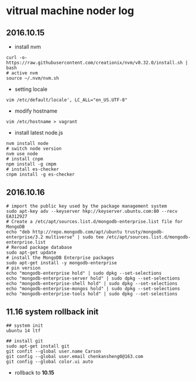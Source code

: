 # vitrual machine noder log

## 2016.10.15

- install nvm 
```
curl -o- https://raw.githubusercontent.com/creationix/nvm/v0.32.0/install.sh | bash
# active nvm 
source ~/.nvm/nvm.sh
```

- setting locale
```
vim /etc/default/locale', LC_ALL="en_US.UTF-8"
```

- modify hostname
```
vim /etc/hostname > vagrant
```

- install latest node.js
```
nvm install node
# switch node version
nvm use node
# install cnpm
npm install -g cmpm
# install es-checker
cnpm install -g es-checker
```

## 2016.10.16
```
# import the public key used by the package management system
sudo apt-key adv --keyserver hkp://keyserver.ubuntu.com:80 --recv EA312927
# Create a /etc/apt/sources.list.d/mongodb-enterprise.list file for MongoDB
echo "deb http://repo.mongodb.com/apt/ubuntu trusty/mongodb-enterprise/3.2 multiverse" | sudo tee /etc/apt/sources.list.d/mongodb-enterprise.list
# Reroad package database
sudo apt-get update
# install the MongoDB Enterprise packages
sudo apt-get install -y mongodb-enterprise
# pin version
echo "mongodb-enterprise hold" | sudo dpkg --set-selections
echo "mongodb-enterprise-server hold" | sudo dpkg --set-selections
echo "mongodb-enterprise-shell hold" | sudo dpkg --set-selections
echo "mongodb-enterprise-mongos hold" | sudo dpkg --set-selections
echo "mongodb-enterprise-tools hold" | sudo dpkg --set-selections
```


## 11.16 system rollback init

```
## system init
ubuntu 14 ltf

## install git 
sudo apt-get install git
git confit --global user.name Carson
git config --global user.email chenkansheng0@163.com
git config --global color.ui auto
```

- rollback to **10.15**

